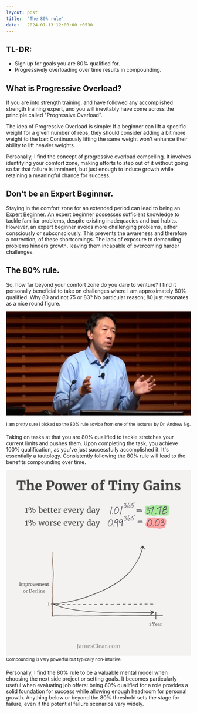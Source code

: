 ```yaml
---
layout: post
title:  "The 80% rule"
date:   2024-01-13 12:00:00 +0530
---
```


## TL-DR:
* Sign up for goals you are 80% qualified for.
* Progressively overloading over time results in compounding.


## What is Progressive Overload?
If you are into strength training, and have followed any accomplished strength training expert, and you will inevitably have come across the principle called "Progressive Overload".

The idea of Progressive Overload is simple: If a beginner can lift a specific weight for a given number of reps, they should consider adding a bit more weight to the bar: Continuously lifting the same weight won't enhance their ability to lift heavier weights.

Personally, I find the concept of progressive overload compelling. It involves identifying your comfort zone, making efforts to step out of it without going so far that failure is imminent, but just enough to induce growth while retaining a meaningful chance for success.


## Don't be an Expert Beginner.
Staying in the comfort zone for an extended period can lead to being an [Expert Beginner](https://daedtech.com/how-developers-stop-learning-rise-of-the-expert-beginner/). An expert beginner possesses sufficient knowledge to tackle familiar problems, despite existing inadequacies and bad habits. However, an expert beginner avoids more challenging problems, either consciously or subconsciously. This  prevents the awareness and therefore a correction, of these shortcomings. The lack of exposure to demanding problems hinders growth, leaving them incapable of overcoming harder challenges.


## The 80% rule.
So, how far beyond your comfort zone do you dare to venture? I find it personally beneficial to take on challenges where I am approximately 80% qualified. Why 80 and not 75 or 83? No particular reason; 80 just resonates as a nice round figure.


![](/assets/2024-01-13/dr-andrew-ng.jpeg) 

<sup>I am pretty sure I picked up the 80% rule advice from one of the lectures by Dr. Andrew Ng. </sup>

Taking on tasks at that you are 80% qualified to tackle stretches your current limits and pushes them. Upon completing the task, you achieve 100% qualification, as you've just successfully accomplished it. It's essentially a tautology. Consistently following the 80% rule will lead to the benefits compounding over time. 

![](/assets/2024-01-13/tiny-gains-graph.jpg)
<sup>Compounding is very powerful but typically non-intuitive.</sup>

Personally, I find the 80% rule to be a valuable mental model when choosing the next side project or setting goals. It becomes particularly useful when evaluating job offers: being 80% qualified for a role provides a solid foundation for success while allowing enough headroom for personal growth. Anything below or beyond the 80% threshold sets the stage for failure, even if the potential failure scenarios vary widely.